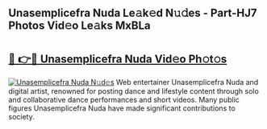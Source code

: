 ## Unasemplicefra Nuda Le𝚊k𝚎d N𝚞𝚍es - Part-HJ7 Photos Vid𝚎o Le𝚊ks MxBLa

# <h2><a href="http://fbc5jj.evod.top/?m=Unasemplicefra+Nuda">🔗 👉🔴 Unasemplicefra Nuda Vid𝚎o Ph𝚘t𝚘s</a></h2>

[![Unasemplicefra Nuda N𝚞d𝚎s](https://i.imgur.com/8V9OHl7.gif)](http://fbc5jj.evod.top/?m=Unasemplicefra+Nuda)
Web entertainer Unasemplicefra Nuda and digital artist, renowned for posting dance and lifestyle content through solo and collaborative dance performances and short videos. Many public figures Unasemplicefra Nuda have made significant contributions to society. 
